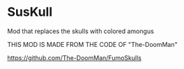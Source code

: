 # SusKull
Mod that replaces the skulls with colored amongus

THIS MOD IS MADE FROM THE CODE OF "The-DoomMan"

https://github.com/The-DoomMan/FumoSkulls
